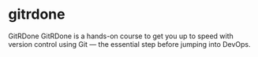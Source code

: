# gitrdone
GitRDone GitRDone is a hands-on course to get you up to speed with version control using Git — the essential step before jumping into DevOps. 
